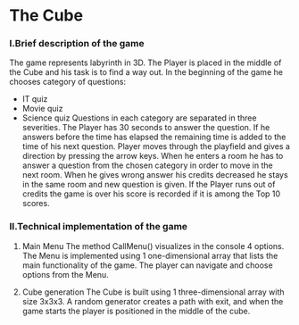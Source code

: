 The Cube
====================
### I.Brief description of the game

The game represents labyrinth in 3D. The Player is placed in the middle of the Cube and his task is to find a way out. In the beginning of the game he chooses category of questions:
*	IT quiz
*	Movie quiz
*	Science quiz
Questions in each category are separated in three severities. The Player has 30 seconds to
answer the question. If he answers before the time has elapsed the remaining time is added to the time
of his next question.
Player moves through the playfield and gives a direction by pressing the arrow keys. When he
enters a room he has to answer a question from the chosen category in order to move in the next room.
When he gives wrong answer his credits decreased he stays in the same room and new question is given.
If the Player runs out of credits the game is over his score is recorded if it is among the Top 10 scores.

### II.Technical implementation of the game

1. Main Menu 
The method CallMenu() visualizes in the console 4 options. The Menu is implemented using
1 one-dimensional array that lists the main functionality of the game. The player can navigate and
choose options from the Menu.

2. Cube generation
The Cube is built using 1 three-dimensional array with size 3x3x3. A random generator creates a
path with exit, and when the game starts the player is positioned in the middle of the cube.
